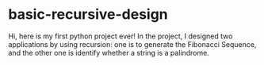 # basic-recursive-design
Hi, here is my first python project ever! In the project, I designed two applications by using recursion: one is to generate the Fibonacci Sequence, and the other one is identify whether a string is a palindrome.
